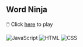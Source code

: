 ## Word Ninja

🖱️ Click [here](https://daboss02.github.io/word-ninja/) to play

![JavaScript](https://img.shields.io/badge/javascript-informational?style=for-the-badge&logo=javascript&logoColor=000000&color=ffe600)
![HTML](https://img.shields.io/badge/html-informational?style=for-the-badge&logo=html5&logoColor=000000&color=ff0019)
![CSS](https://img.shields.io/badge/css-informational?style=for-the-badge&logo=css3&logoColor=000000&color=0099ff)